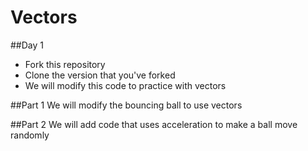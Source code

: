 # Vectors

##Day 1
* Fork this repository
* Clone the version that you've forked
* We will modify this code to practice with vectors

##Part 1
We will modify the bouncing ball to use vectors

##Part 2
We will add code that uses acceleration to make a ball move randomly
